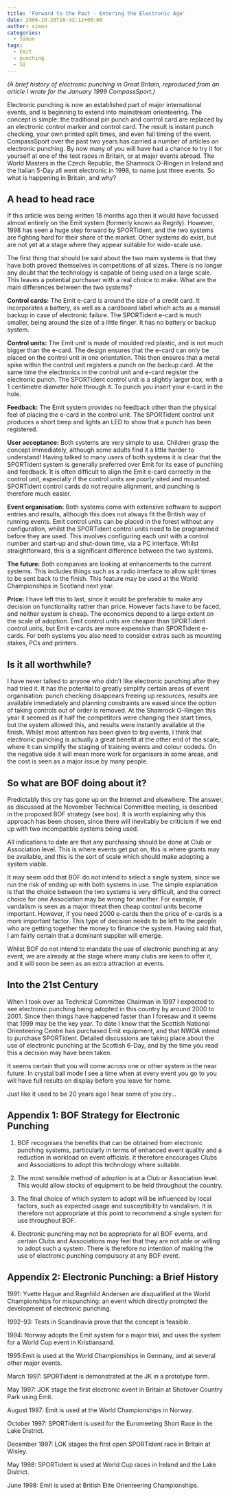 ```yaml
---
title: 'Forward to the Past - Entering the Electronic Age'
date: 2006-10-20T20:43:12+00:00
author: simon
categories:
  - Simon
tags:
  - Emit
  - punching
  - SI
---
```

_(A brief history of electronic punching in Great Britain, reproduced from an article I wrote for the January 1999 CompassSport.)_
<!--more-->

Electronic punching is now an established part of major international events, and is beginning to extend into mainstream orienteering. The concept is simple: the traditional pin punch and control card are replaced by an electronic control marker and control card. The result is instant punch checking, your own printed split times, and even full timing of the event. CompassSport over the past two years has carried a number of articles on electronic punching. By now many of you will have had a chance to try it for yourself at one of the test races in Britain, or at major events abroad. The World Masters in the Czech Republic, the Shamrock O-Ringen in Ireland and the Italian 5-Day all went electronic in 1998, to name just three events. So what is happening in Britain, and why?

## A head to head race
If this article was being written 18 months ago then it would have focussed almost entirely on the Emit system (formerly known as Regnly). However, 1998 has seen a huge step forward by SPORTident, and the two systems are fighting hard for their share of the market. Other systems do exist, but are not yet at a stage where they appear suitable for wide-scale use.

The first thing that should be said about the two main systems is that they have both proved themselves in competitions of all sizes. There is no longer any doubt that the technology is capable of being used on a large scale. This leaves a potential purchaser with a real choice to make. What are the main differences between the two systems?

 **Control cards:** The Emit e-card is around the size of a credit card. It incorporates a battery, as well as a cardboard label which acts as a manual backup in case of electronic failure. The SPORTident e-card is much smaller, being around the size of a little finger. It has no battery or backup system.

 **Control units:** The Emit unit is made of moulded red plastic, and is not much bigger than the e-card. The design ensures that the e-card can only be placed on the control unit in one orientation. This then ensures that a metal spike within the control unit registers a punch on the backup card. At the same time the electronics in the control unit and e-card register the electronic punch. The SPORTident control unit is a slightly larger box, with a 1 centimetre diameter hole through it. To punch you insert your e-card in the hole.

 **Feedback:** The Emit system provides no feedback other than the physical feel of placing the e-card in the control unit. The SPORTident control unit produces a short beep and lights an LED to show that a punch has been registered.

 **User acceptance:** Both systems are very simple to use. Children grasp the concept immediately, although some adults find it a little harder to understand! Having talked to many users of both systems it is clear that the SPORTident system is generally preferred over Emit for its ease of punching and feedback. It is often difficult to align the Emit e-card correctly in the control unit, especially if the control units are poorly sited and mounted. SPORTident control cards do not require alignment, and punching is therefore much easier.

 **Event organisation:** Both systems come with extensive software to support entries and results, although this does not always fit the British way of running events. Emit control units can be placed in the forest without any configuration, whilst the SPORTident control units need to be programmed before they are used. This involves configuring each unit with a control number and start-up and shut-down time, via a PC interface. Whilst straightforward, this is a significant difference between the two systems.

 **The future:** Both companies are looking at enhancements to the current systems. This includes things such as a radio interface to allow split times to be sent back to the finish. This feature may be used at the World Championships in Scotland next year.

 **Price:** I have left this to last, since it would be preferable to make any decision on functionality rather than price. However facts have to be faced, and neither system is cheap. The economics depend to a large extent on the scale of adoption. Emit control units are cheaper than SPORTident control units, but Emit e-cards are more expensive than SPORTident e-cards. For both systems you also need to consider extras such as mounting stakes, PCs and printers.

## Is it all worthwhile?
I have never talked to anyone who didn’t like electronic punching after they had tried it. It has the potential to greatly simplify certain areas of event organisation: punch checking disappears freeing up resources, results are available immediately and planning constraints are eased since the option of taking controls out of order is removed. At the Shamrock O-Ringen this year it seemed as if half the competitors were changing their start times, but the system allowed this, and results were instantly available at the finish. Whilst most attention has been given to big events, I think that electronic punching is actually a great benefit at the other end of the scale, where it can simplify the staging of training events and colour codeds. On the negative side it will mean more work for organisers in some areas, and the cost is seen as a major issue by many people.

## So what are BOF doing about it?
Predictably this cry has gone up on the Internet and elsewhere. The answer, as discussed at the November Technical Committee meeting, is described in the proposed BOF strategy (see box). It is worth explaining why this approach has been chosen, since there will inevitably be criticism if we end up with two incompatible systems being used.

All indications to date are that any purchasing should be done at Club or Association level. This is where events get put on, this is where grants may be available, and this is the sort of scale which should make adopting a system viable.

It may seem odd that BOF do not intend to select a single system, since we run the risk of ending up with both systems in use. The simple explanation is that the choice between the two systems is very difficult, and the correct choice for one Association may be wrong for another. For example, if vandalism is seen as a major threat then cheap control units become important. However, if you need 2000 e-cards then the price of e-cards is a more important factor. This type of decision needs to be left to the people who are getting together the money to finance the system. Having said that, I am fairly certain that a dominant supplier will emerge.

Whilst BOF do not intend to mandate the use of electronic punching at any event, we are already at the stage where many clubs are keen to offer it, and it will soon be seen as an extra attraction at events.

## Into the 21st Century
When I took over as Technical Committee Chairman in 1997 I expected to see electronic punching being adopted in this country by around 2000 to 2001. Since then things have happened faster than I foresaw and it seems that 1999 may be the key year. To date I know that the Scottish National Orienteering Centre has purchased Emit equipment, and that NWOA intend to purchase SPORTident. Detailed discussions are taking place about the use of electronic punching at the Scottish 6-Day, and by the time you read this a decision may have been taken.

It seems certain that you will come across one or other system in the near future. In crystal ball mode I see a time when at every event you go to you will have full results on display before you leave for home.

Just like it used to be 20 years ago I hear some of you cry…

## Appendix 1: BOF Strategy for Electronic Punching
1. BOF recognises the benefits that can be obtained from electronic punching systems, particularly in terms of enhanced event quality and a reduction in workload on event officials. It therefore encourages Clubs and Associations to adopt this technology where suitable.

2. The most sensible method of adoption is at a Club or Association level. This would allow stocks of equipment to be held throughout the country.

3. The final choice of which system to adopt will be influenced by local factors, such as expected usage and susceptibility to vandalism. It is therefore not appropriate at this point to recommend a single system for use throughout BOF.

4. Electronic punching may not be appropriate for all BOF events, and certain Clubs and Associations may feel that they are not able or willing to adopt such a system. There is therefore no intention of making the use of electronic punching compulsory at any BOF event.

## Appendix 2: Electronic Punching: a Brief History
1991: Yvette Hague and Ragnhild Andersen are disqualified at the World Championships for mispunching: an event which directly prompted the development of electronic punching.

1992-93: Tests in Scandinavia prove that the concept is feasible.

1994: Norway adopts the Emit system for a major trial, and uses the system for a World Cup event in Kristiansand.

1995:Emit is used at the World Championships in Germany, and at several other major events.

March 1997: SPORTident is demonstrated at the JK in a prototype form.

May 1997: JOK stage the first electronic event in Britain at Shotover Country Park using Emit.

August 1997: Emit is used at the World Championships in Norway.

October 1997: SPORTident is used for the Euromeeting Short Race in the Lake District.

December 1997: LOK stages the first open SPORTident race in Britain at Wisley.

May 1998: SPORTident is used at World Cup races in Ireland and the Lake District.

June 1998: Emit is used at British Elite Orienteering Championships.
